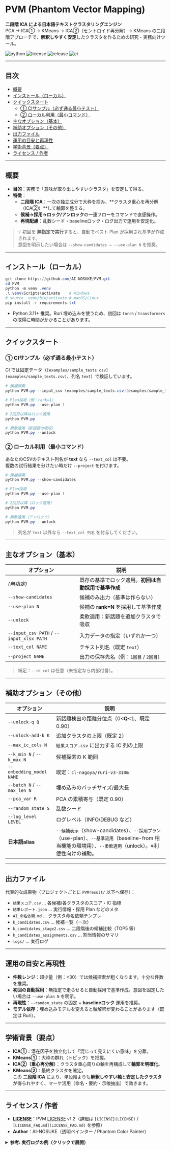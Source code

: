 ﻿# PVM (Phantom Vector Mapping)
**二段階 ICA による日本語テキストクラスタリングエンジン**  
PCA → ICA① → KMeans → ICA②（セントロイド再分解）→ KMeans の二段階アプローチで、**解釈しやすく安定**したクラスタを作るための研究・実務向けツール。

![python](https://img.shields.io/badge/python-3.11%2B-blue)
![license](https://img.shields.io/badge/[LICENSE](LICENSE)-PVM%20v1.2-green)
![release](https://img.shields.io/github/v/release/AI-NOSUKE/PVM?color=orange)
![ci](https://github.com/AI-NOSUKE/PVM/actions/workflows/ci.yml/badge.svg)

---

## 目次
- [概要](#概要)
- [インストール（ローカル）](#インストールローカル)
- [クイックスタート](#クイックスタート)
  - [① CIサンプル（必ず通る最小テスト）](#①-ciサンプル必ず通る最小テスト)
  - [② ローカル利用（最小コマンド）](#②-ローカル利用最小コマンド)
- [主なオプション（基本）](#主なオプション基本)
- [補助オプション（その他）](#補助オプションその他)
- [出力ファイル](#出力ファイル)
- [運用の目安と再現性](#運用の目安と再現性)
- [学術背景（要点）](#学術背景要点)
- [ライセンス / 作者](#ライセンス--作者)

---

## 概要
- **目的**：実務で「意味が取り出しやすいクラスタ」を安定して得る。  
- **特徴**：
  - **二段階 ICA**：一次の独立成分で大枠を掴み、**クラスタ重心を再分解（ICA②）**して輪郭を整える。
  - **候補→採用→ロック/アンロック**の一連フローをコマンドで直感操作。
  - **再現配慮**：乱数シード・baselineロック・ログ出力で運用を安定化。

> 💡 初回を **無指定で実行**すると、自動でベスト Plan が採用され基準が作成されます。  
> 意図を明示したい場合は `--show-candidates → --use-plan N` を推奨。

---

## インストール（ローカル）
```powershell
git clone https://github.com/AI-NOSUKE/PVM.git
cd PVM
python -m venv .venv
.\.venv\Scripts\activate    # Windows
# source .venv/bin/activate # macOS/Linux
pip install -r requirements.txt
```
- Python 3.11+ 推奨。Ruri 埋め込みを使うため、初回は `torch` / `transformers` の取得に時間がかかることがあります。

---

## クイックスタート

### ① CIサンプル（必ず通る最小テスト）
CI では固定データ（`[examples/sample_texts.csv](examples/sample_texts.csv)`、列名 `text`）で検証しています。
```powershell
# 候補探索
python PVM.py --input_csv [examples/sample_texts.csv](examples/sample_texts.csv) --text_col text --show-candidates

# Plan採用（例：rank=1）
python PVM.py --use-plan 1

# 2回目以降はロック適用
python PVM.py

# 柔軟適用（新話題の吸収）
python PVM.py --unlock
```

### ② ローカル利用（最小コマンド）
あなたのCSVのテキスト列名が **text** なら `--text_col` は不要。  
複数の試行結果を分けたい時だけ `--project` を付けます。
```powershell
# 候補探索
python PVM.py --show-candidates

# Plan採用
python PVM.py --use-plan 1

# 2回目以降（ロック適用）
python PVM.py

# 柔軟適用（アンロック）
python PVM.py --unlock
```
> 列名が `text` 以外なら `--text_col 列名` を付与してください。

---

## 主なオプション（基本）
| オプション | 説明 |
|---|---|
| *(無指定)* | 既存の基準でロック適用。**初回は自動採用で基準作成** |
| `--show-candidates` | 候補のみ出力（基準は作らない） |
| `--use-plan N` | 候補の **rank=N** を採用して基準作成 |
| `--unlock` | 柔軟適用：新話題を追加クラスタで吸収 |
| `--input_csv PATH` / `--input_xlsx PATH` | 入力データの指定（いずれか一つ） |
| `--text_col NAME` | テキスト列名（既定 `text`） |
| `--project NAME` | 出力の保存先名（例：`1回目` / `2回目`） |

> 補足：`--id_col` は任意（未指定なら内部付番）。

---

## 補助オプション（その他）
| オプション | 説明 |
|---|---|
| `--unlock-q Q` | 新話題検出の距離分位点（0<**Q**<1、既定 0.90） |
| `--unlock-add-k K` | 追加クラスタの上限（既定 2） |
| `--max_ic_cols N` | `結果スコア.csv` に出力する IC 列の上限 |
| `--k_min N` / `--k_max N` | 候補探索の K 範囲 |
| `--embedding_model NAME` | 既定：`cl-nagoya/ruri-v3-310m` |
| `--batch N` / `--max_len N` | 埋め込みのバッチサイズ/最大長 |
| `--pca_var R` | PCA の累積寄与（既定 0.90） |
| `--random_state S` | 乱数シード |
| `--log_level LEVEL` | ログレベル（INFO/DEBUG など） |
| **日本語alias** | `--候補表示`（show-candidates）、`--採用プラン`（use-plan）、`--基準流用`（baseline-from 相当機能の環境用）、`--柔軟適用`（unlock）。※利便性向けの補助。 |

---

## 出力ファイル
代表的な成果物（プロジェクトごとに `PVMresult/` 以下へ保存）：
- `結果スコア.csv` … 各候補/各クラスタのスコア・IC 指標
- `結果レポート.json` … 実行情報・採用 Plan などのメタ
- `AI_命名依頼.md` … クラスタ命名依頼テンプレ
- `k_candidates.csv` … 候補一覧（一次）
- `k_candidates_stage2.csv` … 二段階後の候補比較（TOP5 等）
- `k_candidates_assignments.csv` … 割当情報のサマリ
- `logs/` … 実行ログ

---

## 運用の目安と再現性
- **件数レンジ**：超少量（例：<30）では候補探索が粗くなります。十分な件数を推奨。  
- **初回の自動採用**：無指定で走らせると自動採用で基準作成。意図を固定したい場合は `--use-plan N` を明示。  
- **再現性**：`--random_state` の固定 + **baselineロック** 運用を推奨。  
- **モデル依存**：埋め込みモデルを変えると軸解釈が変わることがあります（既定は Ruri）。

---

## 学術背景（要点）
- **ICA①**：潜在因子を独立化して「混じって見えにくい意味」を分離。  
- **KMeans①**：大枠の群れ（トピック）を把握。  
- **ICA②（重心再分解）**：クラスタ重心周りの軸を再構成して**輪郭を明確化**。  
- **KMeans②**：最終クラスタを確定。  
この **二段階 ICA** により、単段階よりも**解釈しやすい軸**と**安定したクラスタ**が得られやすく、マーケ活用（命名・要約・示唆抽出）で効きます。

---

## ライセンス / 作者
- **[LICENSE](LICENSE)**：PVM [LICENSE](LICENSE) v1.2（詳細は `[LICENSE](LICENSE)` / `[LICENSE_FAQ.md](LICENSE_FAQ.md)` を参照）
- **Author**：AI-NOSUKE（透明ペインター / Phantom Color Painter）

<details>
<summary><b>参考: 実行ログの例（クリックで展開）</b></summary>

`	ext
INFO PVM: model=ruri-v3-310m, k=[8..16], seed=42
INFO PVM: stage-2 TOP5 → PVMresult/k_candidates_stage2.csv
INFO PVM: plan rank=1 → baseline saved
INFO PVM: locked apply → PVMresult/結果スコア.csv
`
</details>
